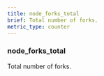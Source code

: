 ```yaml
---
title: node_forks_total
brief: Total number of forks.
metric_type: counter
---
```

### node_forks_total

Total number of forks.